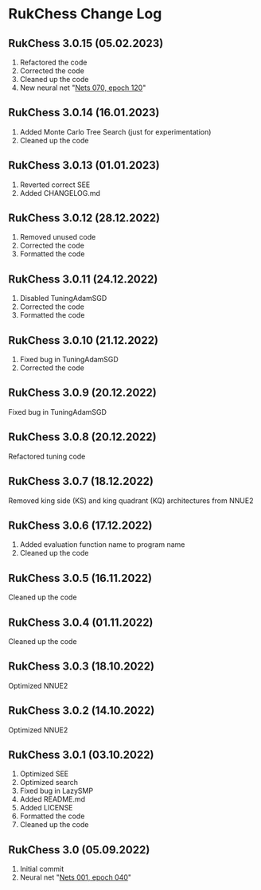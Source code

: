 # RukChess Change Log

## RukChess 3.0.15 (05.02.2023)

1. Refactored the code
2. Corrected the code
3. Cleaned up the code
4. New neural net "[Nets 070, epoch 120](https://github.com/Ilya-Ruk/RukChessNets/blob/master/Nets%20070/rukchess_120.nnue)"

## RukChess 3.0.14 (16.01.2023)

1. Added Monte Carlo Tree Search (just for experimentation)
2. Cleaned up the code

## RukChess 3.0.13 (01.01.2023)

1. Reverted correct SEE
2. Added CHANGELOG.md

## RukChess 3.0.12 (28.12.2022)

1. Removed unused code
2. Corrected the code
3. Formatted the code

## RukChess 3.0.11 (24.12.2022)

1. Disabled TuningAdamSGD
2. Corrected the code
3. Formatted the code

## RukChess 3.0.10 (21.12.2022)

1. Fixed bug in TuningAdamSGD
2. Corrected the code

## RukChess 3.0.9 (20.12.2022)

Fixed bug in TuningAdamSGD

## RukChess 3.0.8 (20.12.2022)

Refactored tuning code

## RukChess 3.0.7 (18.12.2022)

Removed king side (KS) and king quadrant (KQ) architectures from NNUE2

## RukChess 3.0.6 (17.12.2022)

1. Added evaluation function name to program name
2. Cleaned up the code

## RukChess 3.0.5 (16.11.2022)

Cleaned up the code

## RukChess 3.0.4 (01.11.2022)

Cleaned up the code

## RukChess 3.0.3 (18.10.2022)

Optimized NNUE2

## RukChess 3.0.2 (14.10.2022)

Optimized NNUE2

## RukChess 3.0.1 (03.10.2022)

1. Optimized SEE
2. Optimized search
3. Fixed bug in LazySMP
4. Added README.md
5. Added LICENSE
6. Formatted the code
7. Cleaned up the code

## RukChess 3.0 (05.09.2022)

1. Initial commit
2. Neural net "[Nets 001, epoch 040](https://github.com/Ilya-Ruk/RukChessNets/blob/master/Nets%20001/rukchess_040.nnue)"
